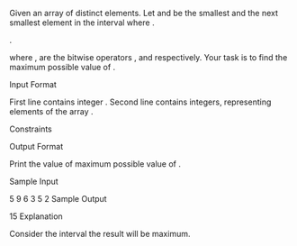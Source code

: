 Given an array  of  distinct elements. Let  and  be the smallest and the next smallest element in the interval  where .

.

where , are the bitwise operators ,  and  respectively.
Your task is to find the maximum possible value of .

Input Format

First line contains integer .
Second line contains  integers, representing elements of the array .

Constraints


Output Format

Print the value of maximum possible value of .

Sample Input

5
9 6 3 5 2
Sample Output

15
Explanation

Consider the interval  the result will be maximum.
